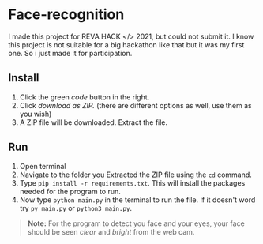 


# Face-recognition
I made this project for REVA HACK </> 2021, but could not submit it. I know this project is not suitable for a big hackathon like that but it was my first one. So i just made it for participation.
## Install
1. Click the green *code* button in the right.
2. Click *download as ZIP.* (there are different options as well, use them as you wish)
3. A ZIP file will be downloaded. Extract the file.
## Run
1. Open terminal
2. Navigate to the folder you Extracted the ZIP file using the `cd` command.
3. Type `pip install -r requirements.txt`. This will install the packages needed for the program to run.
4. Now type `python main.py` in the terminal to run the file. If it doesn't word try `py main.py` or `python3 main.py`.

> **Note:** For the program to detect you face and your eyes, your face should be seen *clear* and *bright* from the web cam.
